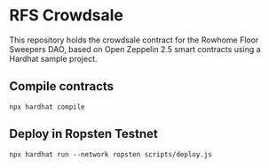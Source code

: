 # RFS Crowdsale

This repository holds the crowdsale contract for the Rowhome Floor Sweepers DAO, based on Open Zeppelin 2.5 smart contracts using a Hardhat sample project.

## Compile contracts

```shell
npx hardhat compile
```

## Deploy in Ropsten Testnet

```shell
npx hardhat run --network ropsten scripts/deploy.js
```
